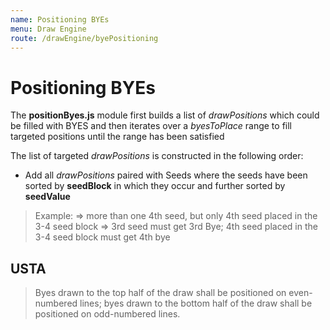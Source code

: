 ```yaml
---
name: Positioning BYEs
menu: Draw Engine
route: /drawEngine/byePositioning
---
```


# Positioning BYEs

The **positionByes.js** module first builds a list of _drawPositions_ which could be filled with BYES and then iterates over a _byesToPlace_ range to fill targeted positions until the range has been satisfied

The list of targeted _drawPositions_ is constructed in the following order:

- Add all _drawPositions_ paired with Seeds where the seeds have been sorted by **seedBlock** in which they occur and further sorted by **seedValue**

> Example:
> => more than one 4th seed, but only 4th seed placed in the 3-4 seed block
> => 3rd seed must get 3rd Bye; 4th seed placed in the 3-4 seed block must get 4th bye

## USTA

> Byes drawn to the top half of the draw shall be positioned on even-numbered lines;
> byes drawn to the bottom half of the draw shall be positioned on odd-numbered lines.
